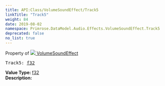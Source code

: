 ```yaml
---
title: API:Class/VolumeSoundEffect/Track5
linkTitle: "Track5"
weight: 84
date: 2019-08-02
namespace: Primrose.DataModel.Audio.Effects.VolumeSoundEffect.Track5
deprecated: false
no_list: true
---
```

Property of <a href="/docs/api-reference/Class/VolumeSoundEffect"><img src="/icons/silk/soundwave.png"/>&nbsp;VolumeSoundEffect</a>
<pre class="method-declaration">
Track5: <a class="type" href="/docs/api-reference/System/Primitives#single">f32</a></pre>
<b>Value Type: </b>
<a class="type" href="/docs/api-reference/System/Primitives#single">f32</a>
<br/>
<b>Description: </b>